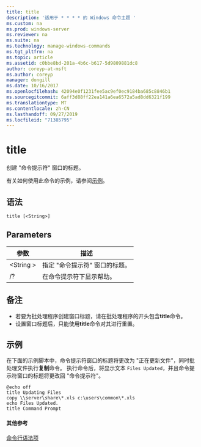 ```yaml
---
title: title
description: '适用于 * * * * 的 Windows 命令主题 '
ms.custom: na
ms.prod: windows-server
ms.reviewer: na
ms.suite: na
ms.technology: manage-windows-commands
ms.tgt_pltfrm: na
ms.topic: article
ms.assetid: c0bbe8bd-201a-4b6c-b617-5d9809881dc8
author: coreyp-at-msft
ms.author: coreyp
manager: dongill
ms.date: 10/16/2017
ms.openlocfilehash: 42094e0f1231fee5ac9ef0ec9184ba685c8846b1
ms.sourcegitcommit: 6aff3d88ff22ea141a6ea6572a5ad8dd6321f199
ms.translationtype: MT
ms.contentlocale: zh-CN
ms.lasthandoff: 09/27/2019
ms.locfileid: "71385795"
---
```

# <a name="title"></a>title



创建 "命令提示符" 窗口的标题。

有关如何使用此命令的示例，请参阅[示例](#BKMK_examples)。

## <a name="syntax"></a>语法

```
title [<String>]
```

## <a name="parameters"></a>Parameters

|参数|描述|
|---------|-----------|
|\<String >|指定 "命令提示符" 窗口的标题。|
|/?|在命令提示符下显示帮助。|

## <a name="remarks"></a>备注

-   若要为批处理程序创建窗口标题，请在批处理程序的开头包含**title**命令。
-   设置窗口标题后，只能使用**title**命令对其进行重置。

## <a name="BKMK_examples"></a>示例

在下面的示例脚本中，命令提示符窗口的标题将更改为 "正在更新文件"，同时批处理文件执行**复制**命令。 执行命令后，将显示文本 `Files Updated`，并且命令提示符窗口的标题将更改回 "命令提示符"。
```
@echo off
title Updating Files
copy \\server\share\*.xls c:\users\common\*.xls
echo Files Updated.
title Command Prompt
```

#### <a name="additional-references"></a>其他参考

[命令行语法项](command-line-syntax-key.md)
